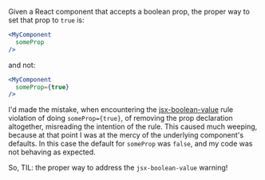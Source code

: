 Given a React component that accepts a boolean prop, the proper way to set that prop to `true` is:

```jsx
<MyComponent
  someProp
/>
```

and not:

```jsx
<MyComponent
  someProp={true}
/>
```

I'd made the mistake, when encountering the [jsx-boolean-value](https://github.com/yannickcr/eslint-plugin-react/blob/master/docs/rules/jsx-boolean-value.md) rule violation of doing `someProp={true}`, of removing the prop declaration altogether, misreading the intention of the rule. This caused much weeping, because at that point I was at the mercy of the underlying component's defaults. In this case the default for `someProp` was `false`, and my code was not behaving as expected.

So, TIL: the proper way to address the `jsx-boolean-value` warning!
